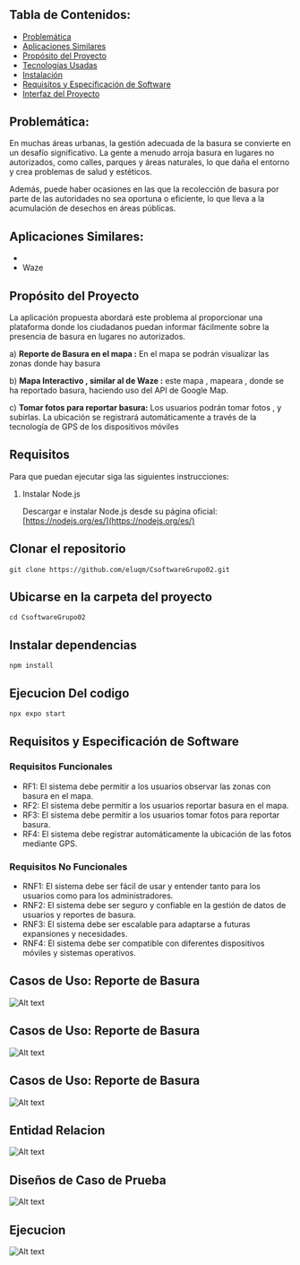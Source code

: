 # 

## Tabla de Contenidos:

- [Problemática](#problemática)
- [Aplicaciones Similares](#aplicaciones-similares)
- [Propósito del Proyecto](#propósito-del-proyecto)
- [Tecnologías Usadas](#tecnologías-usadas)
- [Instalación](#instalación)
- [Requisitos y Especificación de Software](#requisitos-y-especificación-de-software)
- [Interfaz del Proyecto](#interfaz-del-proyecto)

## Problemática:

En muchas áreas urbanas, la gestión adecuada de la basura se convierte en un desafío significativo. La gente a menudo arroja basura en lugares no autorizados, como calles, parques y áreas naturales, lo que daña el entorno y crea problemas de salud y estéticos.

Además, puede haber ocasiones en las que la recolección de basura por parte de las autoridades no sea oportuna o eficiente, lo que lleva a la acumulación de desechos en áreas públicas.


## Aplicaciones Similares:

- 
- Waze

## Propósito del Proyecto

La aplicación propuesta abordará este problema al proporcionar una plataforma donde los ciudadanos puedan informar fácilmente sobre la presencia de basura en lugares no autorizados.

a) <b>Reporte de Basura en el mapa :</b> En el mapa se podrán visualizar las zonas donde hay basura 

b) <b>Mapa Interactivo , similar al de Waze :</b> este mapa , mapeara , donde se ha reportado basura, haciendo uso del API de Google Map.

c) <b>Tomar fotos para reportar basura:</b> Los usuarios podrán tomar fotos , y subirlas. La ubicación se registrará automáticamente a través de la tecnología de GPS de los dispositivos móviles

## Requisitos

Para que puedan ejecutar siga las siguientes instrucciones:

1. Instalar Node.js

   Descargar e instalar Node.js desde su página oficial: [https://nodejs.org/es/](https://nodejs.org/es/)

## Clonar el repositorio
```
git clone https://github.com/eluqm/CsoftwareGrupo02.git
```
## Ubicarse en la carpeta del proyecto
```
cd CsoftwareGrupo02
```
## Instalar dependencias
```
npm install
```
## Ejecucion Del codigo
```
npx expo start
```

## Requisitos y Especificación de Software

### Requisitos Funcionales

- RF1: El sistema debe permitir a los usuarios observar las zonas con basura en el mapa.
- RF2: El sistema debe permitir a los usuarios reportar basura en el mapa.
- RF3: El sistema debe permitir a los usuarios tomar fotos para reportar basura.
- RF4: El sistema debe registrar automáticamente la ubicación de las fotos mediante GPS.

### Requisitos No Funcionales

- RNF1: El sistema debe ser fácil de usar y entender tanto para los usuarios como para los administradores.
- RNF2: El sistema debe ser seguro y confiable en la gestión de datos de usuarios y reportes de basura.
- RNF3: El sistema debe ser escalable para adaptarse a futuras expansiones y necesidades.
- RNF4: El sistema debe ser compatible con diferentes dispositivos móviles y sistemas operativos.


## Casos de Uso: Reporte de Basura

![Alt text](img/imagen_2023-10-12_151935136.png)

## Casos de Uso: Reporte de Basura

![Alt text](img/imagen_2023-10-12_152019392.png)

## Casos de Uso: Reporte de Basura

![Alt text](img/imagen_2023-10-12_152245655.png)

## Entidad Relacion 

![Alt text](img/Entidad_Relacion.png)

## Diseños de Caso de Prueba

![Alt text](img/Reporte.png)

## Ejecucion

![Alt text](img/Ejecucion.png)